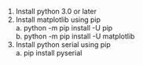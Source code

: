 1. Install python 3.0 or later 
2. Install matplotlib using pip\
  a. python -m pip install -U pip  
  b. python -m pip install -U matplotlib
3. Install python serial using pip\
  a. pip install pyserial
